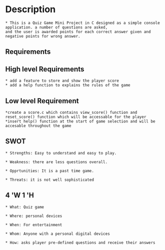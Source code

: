 
# Description

    * This is a Quiz Game Mini Project in C designed as a simple console application. a number of questions are asked, 
    and the user is awarded points for each correct answer given and negative points for wrong answer.

## Requirements

## High level Requirements

    * add a feature to store and show the player score
    * add a help function to explains the rules of the game

## Low level Requirement

    *create a score.c which contains view_score() function and  reset_score() function which will be accessable for the player
    *insert help() function at the start of game selection and will be accesable throughout the game

## SWOT


    * Strengths: Easy to understand and easy to play.

    * Weakness: there are less questions overall.

    * Opprtunities: It is a past time game.

    * Threats: it is not well sophisticated

## 4 'W 1 'H

    

    * What: Quiz game

    * Where: personal devices

    * When: For entertainment

    * Whom: Anyone with a personal digital devices

    * How: asks player pre-defined questions and receive their answers

